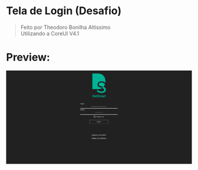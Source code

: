 # Tela de Login (Desafio)
>Feito por Theodoro Bonilha Altissimo <br />
>Utilizando a CoreUI V4.1<br />

# Preview:
![Preview](/imgs/PreviewLogin.png)
